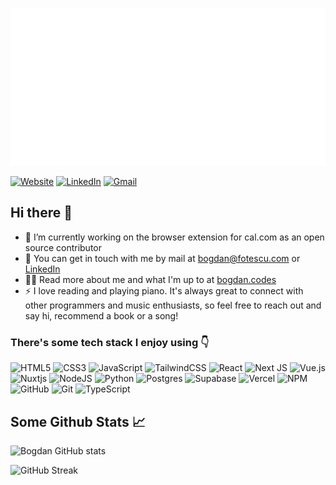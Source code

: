 ![Hey, I'm Bogdan!](hello.svg)

[![Website](https://img.shields.io/badge/website-000000?style=for-the-badge&logo=About.me&logoColor=white)](https://www.bogdan.codes/)
[![LinkedIn](https://img.shields.io/badge/LinkedIn-0077B5?style=for-the-badge&logo=linkedin&logoColor=white)](https://www.linkedin.com/in/bogdan-fotescu/)
[![Gmail](https://img.shields.io/badge/Gmail-D14836?style=for-the-badge&logo=gmail&logoColor=white)](mailto:bogdan@fotescu.com)

## **Hi there 👋**

- 🔭 I’m currently working on the browser extension for cal.com as an open source contributor
- 💬 You can get in touch with me by mail at [bogdan@fotescu.com](mailto:bogdan@fotescu.com) or [LinkedIn](https://www.linkedin.com/in/bogdan-fotescu/)
- 👨‍💻 Read more about me and what I'm up to at [bogdan.codes](https://www.bogdan.codes/)
- ⚡ I love reading and playing piano. It's always great to connect with other programmers and music enthusiasts, so feel free to reach out and say hi, recommend a book or a song!

### There's some tech stack I enjoy using 👇 

![HTML5](https://img.shields.io/badge/html5-%23E34F26.svg?style=for-the-badge&logo=html5&logoColor=white)
![CSS3](https://img.shields.io/badge/css3-%231572B6.svg?style=for-the-badge&logo=css3&logoColor=white)
![JavaScript](https://img.shields.io/badge/javascript-%23323330.svg?style=for-the-badge&logo=javascript&logoColor=%23F7DF1E)
![TailwindCSS](https://img.shields.io/badge/tailwindcss-%2338B2AC.svg?style=for-the-badge&logo=tailwind-css&logoColor=white)
![React](https://img.shields.io/badge/react-%2320232a.svg?style=for-the-badge&logo=react&logoColor=%2361DAFB)
![Next JS](https://img.shields.io/badge/Next-black?style=for-the-badge&logo=next.js&logoColor=white)
![Vue.js](https://img.shields.io/badge/vuejs-%2335495e.svg?style=for-the-badge&logo=vuedotjs&logoColor=%234FC08D)
![Nuxtjs](https://img.shields.io/badge/Nuxt-002E3B?style=for-the-badge&logo=nuxtdotjs&logoColor=#00DC82)
![NodeJS](https://img.shields.io/badge/node.js-6DA55F?style=for-the-badge&logo=node.js&logoColor=white)
![Python](https://img.shields.io/badge/python-3670A0?style=for-the-badge&logo=python&logoColor=ffdd54)
![Postgres](https://img.shields.io/badge/postgres-%23316192.svg?style=for-the-badge&logo=postgresql&logoColor=white)
![Supabase](https://img.shields.io/badge/Supabase-3ECF8E?style=for-the-badge&logo=supabase&logoColor=white)
![Vercel](https://img.shields.io/badge/vercel-%23000000.svg?style=for-the-badge&logo=vercel&logoColor=white)
![NPM](https://img.shields.io/badge/NPM-%23000000.svg?style=for-the-badge&logo=npm&logoColor=white)
![GitHub](https://img.shields.io/badge/github-%23121011.svg?style=for-the-badge&logo=github&logoColor=white)
![Git](https://img.shields.io/badge/git-%23F05033.svg?style=for-the-badge&logo=git&logoColor=white)
![TypeScript](https://img.shields.io/badge/typescript-%23007ACC.svg?style=for-the-badge&logo=typescript&logoColor=white)

## **Some Github Stats** 📈 

![Bogdan GitHub stats](https://github-readme-stats.vercel.app/api?username=lesmnif&show_icons=true&theme=transparent)

![GitHub Streak](https://streak-stats.demolab.com/?user=lesmnif)
